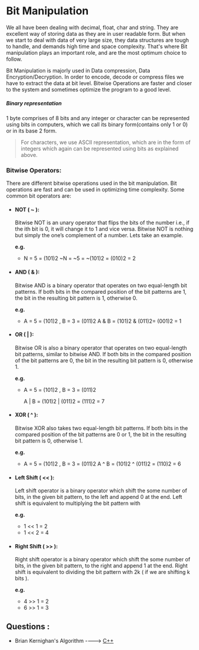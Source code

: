  # Bit Manipulation

We all have been dealing with decimal, float, char and string. They are excellent way of storing data as they are in user readable form. But when we start to deal with data of very large size, they data structures are tough to handle, and demands high time and space complexity. That's where Bit manipulation plays an important role, and are the most optimum choice to follow.

Bit Manipulation is majorly used in Data compression, Data Encryption/Decryption. In order to encode, decode or compress files we have to extract the data at bit level. Bitwise Operations are faster and closer to the system and sometimes optimize the program to a good level.

<h5> Binary representation </h5> 1 byte comprises of 8 bits and any integer or character can be represented using bits in computers, which we call its binary form(contains only 1 or 0) or in its base 2 form.

> For characters, we use ASCII representation, which are in the form of integers which again can be represented using bits as explained above.

### Bitwise Operators:

There are different bitwise operations used in the bit manipulation. Bit operations are fast and can be used in optimizing time complexity. Some common bit operators are:

- <h4> NOT ( ~ ):</h5> Bitwise NOT is an unary operator that flips the bits of the number i.e., if the ith bit is 0, it will change it to 1 and vice versa. Bitwise NOT is nothing but simply the one’s complement of a number. Lets take an example.

    **e.g.**
    -   N = 5 = (101)2
        ~N = ~5 = ~(101)2 = (010)2 = 2

- <h4> AND ( & ):</h5> Bitwise AND is a binary operator that operates on two equal-length bit patterns. If both bits in the compared position of the bit patterns are 1, the bit in the resulting bit pattern is 1, otherwise 0.
    
    **e.g.**
    -   A = 5 = (101)2 , B = 3 = (011)2 
        A & B = (101)2 & (011)2= (001)2 = 1

- <h4> OR ( | ): </h5> Bitwise OR is also a binary operator that operates on two equal-length bit patterns, similar to bitwise AND. If both bits in the compared position of the bit patterns are 0, the bit in the resulting bit pattern is 0, otherwise 1.

    **e.g.**
    -   A = 5 = (101)2 , B = 3 = (011)2

        A | B = (101)2 | (011)2 = (111)2 = 7

- <h4> XOR ( ^ ):</h4> Bitwise XOR also takes two equal-length bit patterns. If both bits in the compared position of the bit patterns are 0 or 1, the bit in the resulting bit pattern is 0, otherwise 1.

    **e.g.**
    -   A = 5 = (101)2 , B = 3 = (011)2
        A ^ B = (101)2 ^ (011)2 = (110)2 = 6

- <h4>Left Shift ( << ):</h4> Left shift operator is a binary operator which shift the some number of bits, in the given bit pattern, to the left and append 0 at the end. Left shift is equivalent to multiplying the bit pattern with
    
    **e.g.**
    -   1 << 1 = 2
    -   1 << 2 = 4


- <h4>Right Shift ( >> ):</h4> Right shift operator is a binary operator which shift the some number of bits, in the given bit pattern, to the right and append 1 at the end. Right shift is equivalent to dividing the bit pattern with 2k ( if we are shifting k bits ).

    **e.g.**
    - 4 >> 1 = 2
    - 6 >> 1 = 3


## Questions :

- Brian Kernighan's Algorithm ----> [C++](/Code/C++/Brian_Kernighan.cpp) 
